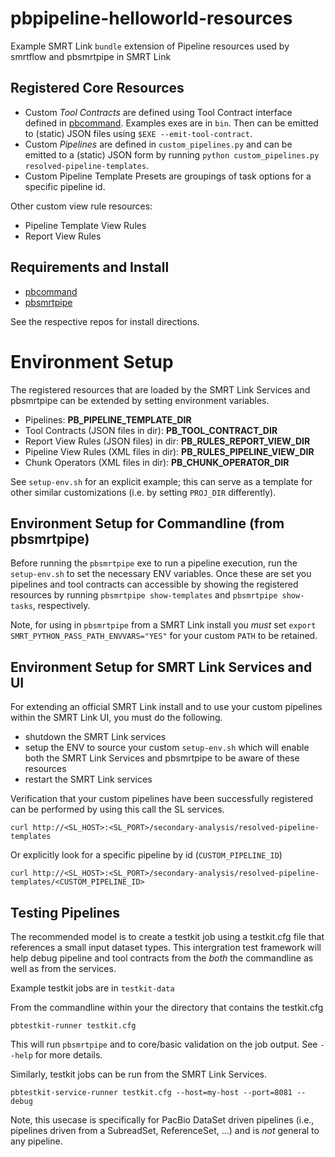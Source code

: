 # pbpipeline-helloworld-resources

Example SMRT Link `bundle` extension of Pipeline resources used by smrtflow and pbsmrtpipe in SMRT Link

## Registered Core Resources

- Custom *Tool Contracts* are defined using Tool Contract interface defined in [pbcommand](https://github.com/PacificBiosciences/pbcommand). Examples exes are in `bin`. Then can be emitted to (static) JSON files using `$EXE --emit-tool-contract`. 
- Custom *Pipelines* are defined in `custom_pipelines.py` and can be emitted to a (static) JSON form by running `python custom_pipelines.py resolved-pipeline-templates`. 
- Custom Pipeline Template Presets are groupings of task options for a specific pipeline id.

Other custom view rule resources:

- Pipeline Template View Rules
- Report View Rules 

## Requirements and Install

- [pbcommand](https://github.com/PacificBiosciences/pbcommand)
- [pbsmrtpipe](https://github.com/PacificBiosciences/pbsmrtpipe)

See the respective repos for install directions.


# Environment Setup

The registered resources that are loaded by the SMRT Link Services and pbsmrtpipe can be extended by setting environment variables.
 
- Pipelines: **PB_PIPELINE_TEMPLATE_DIR**
- Tool Contracts (JSON files in dir): **PB_TOOL_CONTRACT_DIR**
- Report View Rules (JSON files) in dir: **PB_RULES_REPORT_VIEW_DIR**
- Pipeline View Rules (XML files in dir): **PB_RULES_PIPELINE_VIEW_DIR**
- Chunk Operators (XML files in dir): **PB_CHUNK_OPERATOR_DIR**

See `setup-env.sh` for an explicit example; this can serve as a template
for other similar customizations (i.e. by setting `PROJ_DIR` differently).

## Environment Setup for Commandline (from pbsmrtpipe)

Before running the `pbsmrtpipe` exe to run a pipeline execution, run the `setup-env.sh` to set the necessary ENV variables. Once these are set you pipelines and tool contracts can accessible by showing the registered resources by running `pbsmrtpipe show-templates` and `pbsmrtpipe show-tasks`, respectively.

Note, for using in `pbsmrtpipe` from a SMRT Link install you *must* set `export SMRT_PYTHON_PASS_PATH_ENVVARS="YES"` for your custom `PATH` to be retained.

## Environment Setup for SMRT Link Services and UI

For extending an official SMRT Link install and to use your custom pipelines within the SMRT Link UI, you must do the following.

- shutdown the SMRT Link services
- setup the ENV to source your custom `setup-env.sh` which will enable both the SMRT Link Services and pbsmrtpipe to be aware of these resources
- restart the SMRT Link services

Verification that your custom pipelines have been successfully registered can be performed by using this call the SL services.

`curl http://<SL_HOST>:<SL_PORT>/secondary-analysis/resolved-pipeline-templates`

Or explicitly look for a specific pipeline by id (`CUSTOM_PIPELINE_ID`)

`curl http://<SL_HOST>:<SL_PORT>/secondary-analysis/resolved-pipeline-templates/<CUSTOM_PIPELINE_ID>`


## Testing Pipelines

The recommended model is to create a testkit job using a testkit.cfg file that references a small input dataset types. This intergration test framework will help debug pipeline and tool contracts from the *both* the commandline as well as from the services.

Example testkit jobs are in `testkit-data`

From the commandline within your the directory that contains the testkit.cfg

`pbtestkit-runner testkit.cfg`

This will run `pbsmrtpipe` and to core/basic validation on the job output. See `--help` for more details.

Similarly, testkit jobs can be run from the SMRT Link Services.
 
`pbtestkit-service-runner testkit.cfg --host=my-host --port=8081 --debug`

Note, this usecase is specifically for PacBio DataSet driven pipelines (i.e., pipelines driven from a SubreadSet, ReferenceSet, ...) and is *not* general to any pipeline. 


